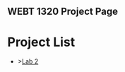 ## WEBT 1320 Project Page

<h1> Project List</h1>

<ul>
<li>><a href="wiishwash.github.io/the_demo_git/index.html" target="_blank">Lab 2</a></li>
</ul>
